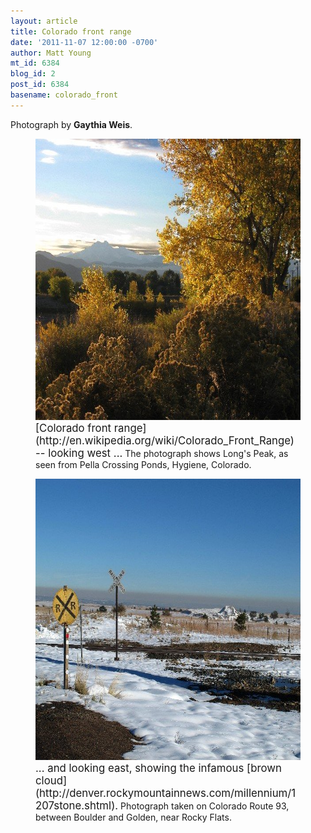 ```yaml
---
layout: article
title: Colorado front range
date: '2011-11-07 12:00:00 -0700'
author: Matt Young
mt_id: 6384
blog_id: 2
post_id: 6384
basename: colorado_front
---
```

Photograph by **Gaythia Weis**.


<figure>
<img src="/uploads/2011/IMG_1036_Gaythia_PellaXing_Doctored_600.jpg" alt="IMG_1036_Gaythia_PellaXing_Doctored_600.jpg" width="600" height="450" />
<figcaption markdown="span">
<big>[Colorado front range](http://en.wikipedia.org/wiki/Colorado_Front_Range) -- looking west ...</big> The photograph shows Long's Peak, as seen from Pella Crossing Ponds, Hygiene, Colorado.

</figcaption>
</figure>

<figure>
<img src="/uploads/2011/IMG_2360BrnCloud_600.JPG" alt="IMG_2360BrnCloud_600.JPG" width="600" height="450" />
<figcaption markdown="span">
<big>... and looking east, showing the infamous [brown cloud](http://denver.rockymountainnews.com/millennium/1207stone.shtml).</big> Photograph taken on Colorado Route 93, between Boulder and Golden, near Rocky Flats.

</figcaption>
</figure>
